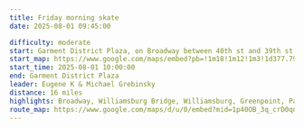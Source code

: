 ```yaml
---
title: Friday morning skate
date: 2025-08-01 09:45:00

difficulty: moderate
start: Garment District Plaza, on Broadway between 40th st and 39th st
start_map: https://www.google.com/maps/embed?pb=!1m18!1m12!1m3!1d377.79528089955994!2d-73.98698868515856!3d40.75405671194928!2m3!1f0!2f0!3f0!3m2!1i1024!2i768!4f13.1!3m3!1m2!1s0x89c25908164549ab%3A0xbae101be1d87d547!2sGarment%20District%20Plaza!5e0!3m2!1sen!2sus!4v1752179315895!5m2!1sen!2sus
start_time: 2025-08-01 10:00:00
end: Garment District Plaza
leader: Eugene K & Michael Grebinsky
distance: 16 miles
highlights: Broadway, Williamsburg Bridge, Williamsburg, Greenpoint, Park Ave, Grand Central
route_map: https://www.google.com/maps/d/u/0/embed?mid=1p40OB_3q_crD0qnusgROVraZwuXZ9Kc&ehbc=2E312F&noprof=1
---
```

